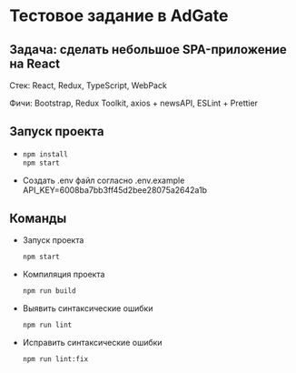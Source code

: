 # Тестовое задание в AdGate
## Задача: сделать небольшое SPA-приложение на React

Стек: React, Redux, TypeScript, WebPack

Фичи: Bootstrap, Redux Toolkit, axios + newsAPI, ESLint + Prettier

## Запуск проекта
- 
  ```sh
  npm install
  npm start
  ```
- Создать .env файл согласно .env.example\
  API_KEY=6008ba7bb3ff45d2bee28075a2642a1b

## Команды
- Запуск проекта
  ```sh
  npm start
  ```
- Компиляция проекта
  ```sh
  npm run build
  ```
- Выявить синтаксические ошибки
  ```sh
  npm run lint
  ```
- Исправить синтаксические ошибки
  ```sh
  npm run lint:fix
  ```